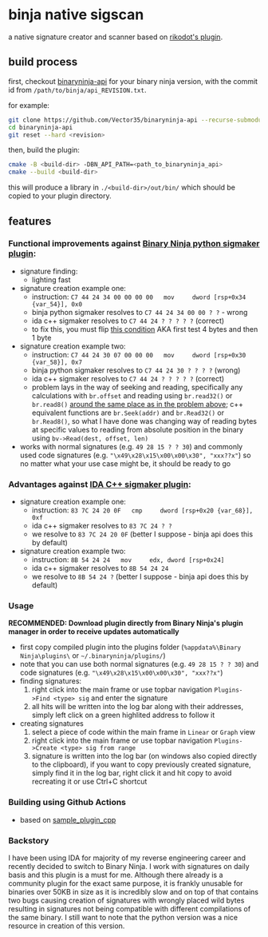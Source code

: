 
# binja native sigscan

a native signature creator and scanner based on [rikodot's plugin](https://github.com/rikodot/binja_native_sigscan/).

## build process

first, checkout [binaryninja-api](https://github.com/Vector35/binaryninja-api) for your binary ninja version, with the commit id from `/path/to/binja/api_REVISION.txt`.

for example:
```sh
git clone https://github.com/Vector35/binaryninja-api --recurse-submodules
cd binaryninja-api
git reset --hard <revision>
```

then, build the plugin:
```sh
cmake -B <build-dir> -DBN_API_PATH=<path_to_binaryninja_api>
cmake --build <build-dir>
```

this will produce a library in `./<build-dir>/out/bin/` which should be copied to your plugin directory.

## features

### Functional improvements against [Binary Ninja python sigmaker plugin](https://github.com/apekros/binja_sigmaker):
- signature finding:
  - lighting fast
- signature creation example one:
  - instruction: `C7 44 24 34 00 00 00 00   mov     dword [rsp+0x34 {var_54}], 0x0`
  - binja python sigmaker resolves to `C7 44 24 34 00 00 ? ?` - wrong
  - ida c++ sigmaker resolves to `C7 44 24 ? ? ? ? ?` (correct)
  - to fix this, you must flip [this condition](https://github.com/apekros/binja_sigmaker/blob/master/__init__.py#L163-L169) AKA first test 4 bytes and then 1 byte
- signature creation example two:
  - instruction: `C7 44 24 30 07 00 00 00   mov     dword [rsp+0x30 {var_58}], 0x7`
  - binja python sigmaker resolves to `C7 44 24 30 ? ? ? ?` (wrong)
  - ida c++ sigmaker resolves to `C7 44 24 ? ? ? ? ?` (correct)
  - problem lays in the way of seeking and reading, specifically any calculations with `br.offset` and reading using `br.read32()` or `br.read8()` [around the same place as in the problem above](https://github.com/apekros/binja_sigmaker/blob/master/__init__.py#L156-L175); c++ equivalent functions are `br.Seek(addr)` and `br.Read32()` or `br.Read8()`, so what I have done was changing way of reading bytes at specific values to reading from absolute position in the binary using `bv->Read(dest, offset, len)`
- works with normal signatures (e.g. `49 28 15 ? ? 30`) and commonly used code signatures (e.g. `"\x49\x28\x15\x00\x00\x30", "xxx??x"`) so no matter what your use case might be, it should be ready to go

### Advantages against [IDA C++ sigmaker plugin](https://github.com/ajkhoury/SigMaker-x64):
- signature creation example one:
  - instruction: `83 7C 24 20 0F   cmp     dword [rsp+0x20 {var_68}], 0xf`
  - ida c++ sigmaker resolves to `83 7C 24 ? ?`
  - we resolve to `83 7C 24 20 0F` (better I suppose - binja api does this by default)
- signature creation example two:
  - instruction: `8B 54 24 24   mov     edx, dword [rsp+0x24]`
  - ida c++ sigmaker resolves to `8B 54 24 24`
  - we resolve to `8B 54 24 ?` (better I suppose - binja api does this by default)

### Usage
**RECOMMENDED: Download plugin directly from Binary Ninja's plugin manager in order to receive updates automatically**
- first copy compiled plugin into the plugins folder (`%appdata%\Binary Ninja\plugins\` or `~/.binaryninja/plugins/`)
- note that you can use both normal signatures (e.g. `49 28 15 ? ? 30`) and code signatures (e.g. `"\x49\x28\x15\x00\x00\x30", "xxx??x"`)
- finding signatures:
  1. right click into the main frame or use topbar navigation `Plugins->Find <type> sig` and enter the signature
  2. all hits will be written into the log bar along with their addresses, simply left click on a green highlited address to follow it
- creating signatures
  1. select a piece of code within the main frame in `Linear` or `Graph` view
  2. right click into the main frame or use topbar navigation `Plugins->Create <type> sig from range`
  3. signature is written into the log bar (on windows also copied directly to the clipboard), if you want to copy previously created signature, simply find it in the log bar, right click it and hit copy to avoid recreating it or use Ctrl+C shortcut

### Building using Github Actions
- based on [sample_plugin_cpp](https://github.com/Vector35/sample_plugin_cpp)

### Backstory
I have been using IDA for majority of my reverse engineering career and recently decided to switch to Binary Ninja. I work with signatures on daily basis and this plugin is a must for me. Although there already is a community plugin for the exact same purpose, it is frankly unusable for binaries over 50KB in size as it is incredibly slow and on top of that contains two bugs causing creation of signatures with wrongly placed wild bytes resulting in signatures not being compatible with different compilations of the same binary. I still want to note that the python version was a nice resource in creation of this version.
